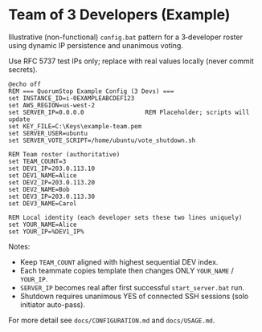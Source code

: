 # Team of 3 Developers (Example)

Illustrative (non-functional) `config.bat` pattern for a 3‑developer roster using dynamic IP persistence and unanimous voting.

Use RFC 5737 test IPs only; replace with real values locally (never commit secrets).

```batch
@echo off
REM === QuorumStop Example Config (3 Devs) ===
set INSTANCE_ID=i-0EXAMPLEABCDEF123
set AWS_REGION=us-west-2
set SERVER_IP=0.0.0.0                 REM Placeholder; scripts will update
set KEY_FILE=C:\Keys\example-team.pem
set SERVER_USER=ubuntu
set SERVER_VOTE_SCRIPT=/home/ubuntu/vote_shutdown.sh

REM Team roster (authoritative)
set TEAM_COUNT=3
set DEV1_IP=203.0.113.10
set DEV1_NAME=Alice
set DEV2_IP=203.0.113.20
set DEV2_NAME=Bob
set DEV3_IP=203.0.113.30
set DEV3_NAME=Carol

REM Local identity (each developer sets these two lines uniquely)
set YOUR_NAME=Alice
set YOUR_IP=%DEV1_IP%
```

Notes:
- Keep `TEAM_COUNT` aligned with highest sequential DEV index.
- Each teammate copies template then changes ONLY `YOUR_NAME` / `YOUR_IP`.
- `SERVER_IP` becomes real after first successful `start_server.bat` run.
- Shutdown requires unanimous YES of connected SSH sessions (solo initiator auto-pass).

For more detail see `docs/CONFIGURATION.md` and `docs/USAGE.md`.
